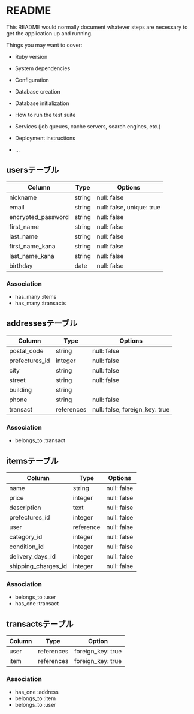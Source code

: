 # README

This README would normally document whatever steps are necessary to get the
application up and running.

Things you may want to cover:

* Ruby version

* System dependencies

* Configuration

* Database creation

* Database initialization

* How to run the test suite

* Services (job queues, cache servers, search engines, etc.)

* Deployment instructions

* ...

## usersテーブル

|Column              |Type      |Options    |
|--------------------|----------|-----------|
|nickname            |string    |null: false|
|email               |string    |null: false, unique: true|
|encrypted_password  |string    |null: false|
|first_name          |string    |null: false|
|last_name           |string    |null: false|
|first_name_kana     |string    |null: false|
|last_name_kana      |string    |null: false|
|birthday            |date      |null: false|



### Association
- has_many :items
- has_many :transacts

## addressesテーブル

|Column         |Type      |Options    |
|---------------|----------|-----------|
|postal_code    |string    |null: false|
|prefectures_id |integer   |null: false|	
|city           |string    |null: false|	
|street         |string    |null: false|	
|building       |string    |           |	
|phone          |string    |null: false|
|transact       |references|null: false, foreign_key: true|

### Association
- belongs_to :transact


## itemsテーブル

|Column        |Type      |Options    |
|--------------|----------|-----------|
|name          |string    |null: false|
|price         |integer   |null: false|
|description   |text      |null: false|
|prefectures_id|integer   |null: false|
|user          |reference |null: false|
|category_id   |integer    |null: false|
|condition_id  |integer    |null: false|
|delivery_days_id|integer    |null: false|
|shipping_charges_id|integer |null: false|


### Association
- belongs_to :user
- has_one :transact

## transactsテーブル

|Column   |Type      |Option           |
|---------|----------|-----------------|
|user     |references|foreign_key: true|
|item     |references|foreign_key: true|

### Association
- has_one :address
- belongs_to :item
- belongs_to :user
